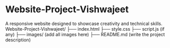 # Website-Project-Vishwajeet
A responsive website designed to showcase creativity and technical skills.
Website-Project-Vishwajeet/
├── index.html
├── style.css
├── script.js (if any)
├── images/ (add all images here)
├── README.md (write the project description)
